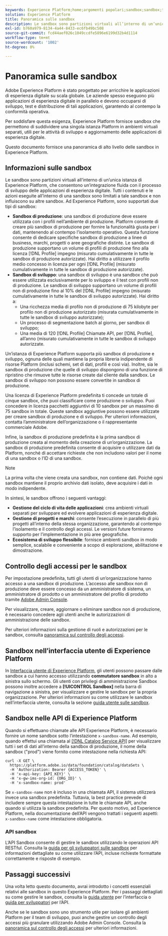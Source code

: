 ```yaml
---
keywords: Experience Platform;home;argomenti popolari;sandbox;sandbox;test;Testing
solution: Experience Platform
title: Panoramica sulle sandbox
description: Le sandbox sono partizioni virtuali all’interno di un’unica istanza di Experience Platform, che consentono un’integrazione fluida con il processo di sviluppo delle applicazioni di esperienza digitale.
exl-id: b760a979-8134-4a44-8433-ec6fb49bc508
source-git-commit: fcd44aef026c1049ccdfe5896e6199d32b4d1114
workflow-type: tm+mt
source-wordcount: '1002'
ht-degree: 0%

---
```


# Panoramica sulle sandbox

Adobe Experience Platform è stato progettato per arricchire le applicazioni di esperienza digitale su scala globale. Le aziende spesso eseguono più applicazioni di esperienza digitale in parallelo e devono occuparsi di sviluppo, test e distribuzione di tali applicazioni, garantendo al contempo la conformità operativa.

Per soddisfare questa esigenza, Experience Platform fornisce sandbox che permettono di suddividere una singola istanza Platform in ambienti virtuali separati, utili per le attività di sviluppo e aggiornamento delle applicazioni di esperienza digitale.

Questo documento fornisce una panoramica di alto livello delle sandbox in Experience Platform.

## Informazioni sulle sandbox

Le sandbox sono partizioni virtuali all’interno di un’unica istanza di Experience Platform, che consentono un’integrazione fluida con il processo di sviluppo delle applicazioni di esperienza digitale. Tutti i contenuti e le azioni eseguite all’interno di una sandbox sono limitati a tale sandbox e non influiscono su altre sandbox. Ad Experience Platform, sono supportati due tipi di sandbox:

* **Sandbox di produzione**: una sandbox di produzione deve essere utilizzata con i profili nell’ambiente di produzione. Platform consente di creare più sandbox di produzione per fornire la funzionalità giusta per i dati, mantenendo al contempo l’isolamento operativo. Questa funzione consente di dedicare specifiche sandbox di produzione a linee di business, marchi, progetti o aree geografiche distinte. Le sandbox di produzione supportano un volume di profili di produzione fino alla licenza [!DNL Profile] impegno (misurato cumulativamente in tutte le sandbox di produzione autorizzate). Hai diritto a utilizzare il profilo medio concesso in licenza per ogni [!DNL Profile] (misurato cumulativamente in tutte le sandbox di produzione autorizzate).
* **Sandbox di sviluppo**: una sandbox di sviluppo è una sandbox che può essere utilizzata esclusivamente per lo sviluppo e il test con profili non di produzione. Le sandbox di sviluppo supportano un volume di profili non di produzione fino al 10% del [!DNL Profile] impegno (misurato cumulativamente in tutte le sandbox di sviluppo autorizzate). Hai diritto a:
   * Una ricchezza media di profilo non di produzione di 75 kilobyte per profilo non di produzione autorizzato (misurata cumulativamente in tutte le sandbox di sviluppo autorizzate);
   * Un processo di segmentazione batch al giorno, per sandbox di sviluppo;
   * Una media di 120 [!DNL Profile] Chiamate API, per [!DNL Profile], all’anno (misurato cumulativamente in tutte le sandbox di sviluppo autorizzate.

Un’istanza di Experience Platform supporta più sandbox di produzione e sviluppo, ognuna delle quali mantiene la propria libreria indipendente di risorse Platform (inclusi schemi, set di dati, profili e così via). Inoltre, sia le sandbox di produzione che quelle di sviluppo dispongono di una funzione di ripristino che rimuove tutte le risorse create dal cliente dalla sandbox. Le sandbox di sviluppo non possono essere convertite in sandbox di produzione.

Una licenza di Experience Platform predefinita ti concede un totale di cinque sandbox, che puoi classificare come produzione o sviluppo. Puoi concedere in licenza pacchetti aggiuntivi di 10 sandbox per un massimo di 75 sandbox in totale. Queste sandbox aggiuntive possono essere utilizzate per creare sandbox di produzione e di sviluppo. Per ulteriori informazioni, contatta l’amministratore dell’organizzazione o il rappresentante commerciale Adobe.

Infine, la sandbox di produzione predefinita è la prima sandbox di produzione creata al momento della creazione di un’organizzazione. La sandbox di produzione predefinita consente di acquisire o utilizzare dati da Platform, nonché di accettare richieste che non includono valori per il nome di una sandbox o l’ID di una sandbox.

>[!NOTE]
>
>La prima volta che viene creata una sandbox, non contiene dati. Poiché ogni sandbox mantiene il proprio archivio dati isolato, deve acquisire i dati in modo indipendente.

In sintesi, le sandbox offrono i seguenti vantaggi:

* **Gestione del ciclo di vita delle applicazioni**: crea ambienti virtuali separati per sviluppare ed evolvere applicazioni di esperienza digitale.
* **Gestione di progetti e marchi**: consente l’esecuzione in parallelo di più progetti all’interno della stessa organizzazione, garantendo al contempo l’isolamento e il controllo degli accessi. Le versioni future forniranno supporto per l’implementazione in più aree geografiche.
* **Ecosistema di sviluppo flessibile**: fornisce ambienti sandbox in modo semplice, scalabile e conveniente a scopo di esplorazione, abilitazione e dimostrazione.

## Controllo degli accessi per le sandbox

Per impostazione predefinita, tutti gli utenti di un’organizzazione hanno accesso a una sandbox di produzione. L’accesso alle sandbox non di produzione deve essere concesso da un amministratore di sistema, un amministratore di prodotto o un amministratore del profilo di prodotto tramite [Adobe Admin Console](https://adminconsole.adobe.com).

Per visualizzare, creare, aggiornare o eliminare sandbox non di produzione, è necessario concedere agli utenti anche le autorizzazioni di amministrazione delle sandbox.

Per ulteriori informazioni sulla gestione di ruoli e autorizzazioni per le sandbox, consulta [panoramica sul controllo degli accessi](../access-control/home.md).

## Sandbox nell’interfaccia utente di Experience Platform

In [Interfaccia utente di Experience Platform](https://platform.adobe.com), gli utenti possono passare dalle sandbox a cui hanno accesso utilizzando **commutatore sandbox** in alto a sinistra sullo schermo.  Gli utenti con privilegi di amministrazione Sandbox possono inoltre accedere a **[!UICONTROL Sandbox]** nella barra di navigazione a sinistra, per visualizzare e gestire le sandbox per la propria organizzazione. Per ulteriori informazioni su come utilizzare le sandbox nell’interfaccia utente, consulta la sezione [guida utente sulle sandbox](ui/overview.md).

## Sandbox nelle API di Experience Platform

Quando si effettuano chiamate alle API Experience Platform, è necessario fornire un nome sandbox sotto l’intestazione `x-sandbox-name`. Ad esempio, quando effettui una chiamata al [[!DNL Catalog Service API]](https://www.adobe.io/experience-platform-apis/references/catalog/) per visualizzare tutti i set di dati all’interno della sandbox di produzione, il nome della sandbox (&quot;prod&quot;) viene fornito come intestazione nella richiesta API:

```shell
curl -X GET \
  https://platform.adobe.io/data/foundation/catalog/dataSets \
  -H 'Authorization: Bearer {ACCESS_TOKEN}' \
  -H 'x-api-key: {API_KEY}' \
  -H 'x-gw-ims-org-id: {ORG_ID}' \
  -H 'x-sandbox-name: prod'
```

Se `x-sandbox-name` non è incluso in una chiamata API, il sistema utilizzerà invece una sandbox predefinita. Tuttavia, la best practice prevede di includere sempre questa intestazione in tutte le chiamate API, anche quando si utilizza la sandbox predefinita. Per questo motivo, ad Experience Platform, nella documentazione dell’API vengono trattati i seguenti aspetti: `x-sandbox-name` come intestazione obbligatoria.

### API sandbox

L’API Sandbox consente di gestire le sandbox utilizzando le operazioni API RESTful. Consulta la [guida per gli sviluppatori sulle sandbox](api/overview.md) per informazioni dettagliate su come utilizzare l’API, incluse richieste formattate correttamente e risposte di esempio.

## Passaggi successivi

Una volta letto questo documento, avrai introdotto i concetti essenziali relativi alle sandbox in questo Experience Platform. Per i passaggi dettagliati su come gestire le sandbox, consulta la [guida utente](ui/overview.md) per l’interfaccia o [guida per sviluppatori](./api/getting-started.md) per l’API.

Anche se le sandbox sono uno strumento utile per isolare gli ambienti Platform per il team di sviluppo, puoi anche gestire un controllo degli accessi più granulare utilizzando Adobe Admin Console. Consulta la [panoramica sul controllo degli accessi](../access-control/home.md) per ulteriori informazioni.
